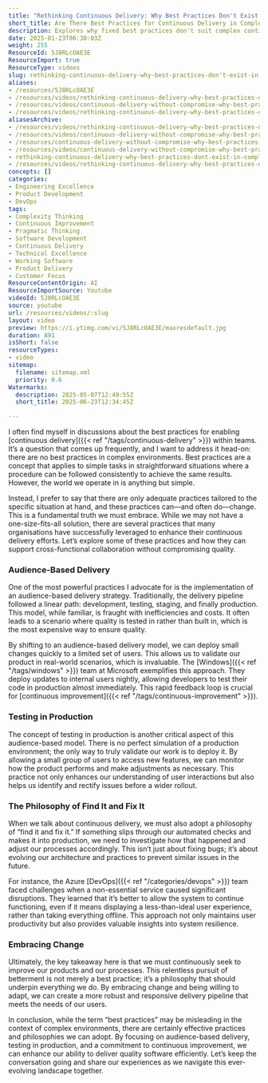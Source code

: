 ```yaml
---
title: "Rethinking Continuous Delivery: Why Best Practices Don't Exist in Complex Environments"
short_title: Are There Best Practices for Continuous Delivery in Complexity?
description: Explores why fixed best practices don't suit complex continuous delivery, highlighting adaptive approaches like audience-based delivery, testing in production, and ongoing improvement.
date: 2025-01-23T06:30:03Z
weight: 255
ResourceId: 5J8RLcOAE3E
ResourceImport: true
ResourceType: videos
slug: rethinking-continuous-delivery-why-best-practices-don't-exist-in-complex-environments
aliases:
- /resources/5J8RLcOAE3E
- /resources/videos/rethinking-continuous-delivery-why-best-practices-dont-exist-in-complex-environments
- /resources/videos/continuous-delivery-without-compromise-why-best-practices-dont-exist-in-complex-systems
- /resources/videos/rethinking-continuous-delivery-why-best-practices-don-t-exist-in-complex-environments
aliasesArchive:
- /resources/videos/rethinking-continuous-delivery-why-best-practices-dont-exist-in-complex-environments
- /resources/videos/continuous-delivery-without-compromise-why-best-practices-don’t-exist-in-complex-systems
- /resources/continuous-delivery-without-compromise-why-best-practices-don’t-exist-in-complex-systems
- /resources/videos/continuous-delivery-without-compromise-why-best-practices-dont-exist-in-complex-systems
- rethinking-continuous-delivery-why-best-practices-dont-exist-in-complex-environments
- /resources/videos/rethinking-continuous-delivery-why-best-practices-don-t-exist-in-complex-environments
concepts: []
categories:
- Engineering Excellence
- Product Development
- DevOps
tags:
- Complexity Thinking
- Continuous Improvement
- Pragmatic Thinking
- Software Development
- Continuous Delivery
- Technical Excellence
- Working Software
- Product Delivery
- Customer Focus
ResourceContentOrigin: AI
ResourceImportSource: Youtube
videoId: 5J8RLcOAE3E
source: youtube
url: /resources/videos/:slug
layout: video
preview: https://i.ytimg.com/vi/5J8RLcOAE3E/maxresdefault.jpg
duration: 891
isShort: false
resourceTypes:
- video
sitemap:
  filename: sitemap.xml
  priority: 0.6
Watermarks:
  description: 2025-05-07T12:49:55Z
  short_title: 2025-06-23T12:34:45Z

---
```

I often find myself in discussions about the best practices for enabling [continuous delivery]({{< ref "/tags/continuous-delivery" >}}) within teams. It’s a question that comes up frequently, and I want to address it head-on: there are no best practices in complex environments. Best practices are a concept that applies to simple tasks in straightforward situations where a procedure can be followed consistently to achieve the same results. However, the world we operate in is anything but simple.

Instead, I prefer to say that there are only adequate practices tailored to the specific situation at hand, and these practices can—and often do—change. This is a fundamental truth we must embrace. While we may not have a one-size-fits-all solution, there are several practices that many organisations have successfully leveraged to enhance their continuous delivery efforts. Let’s explore some of these practices and how they can support cross-functional collaboration without compromising quality.

### Audience-Based Delivery

One of the most powerful practices I advocate for is the implementation of an audience-based delivery strategy. Traditionally, the delivery pipeline followed a linear path: development, testing, staging, and finally production. This model, while familiar, is fraught with inefficiencies and costs. It often leads to a scenario where quality is tested in rather than built in, which is the most expensive way to ensure quality.

By shifting to an audience-based delivery model, we can deploy small changes quickly to a limited set of users. This allows us to validate our product in real-world scenarios, which is invaluable. The [Windows]({{< ref "/tags/windows" >}}) team at Microsoft exemplifies this approach. They deploy updates to internal users nightly, allowing developers to test their code in production almost immediately. This rapid feedback loop is crucial for [continuous improvement]({{< ref "/tags/continuous-improvement" >}}).

### Testing in Production

The concept of testing in production is another critical aspect of this audience-based model. There is no perfect simulation of a production environment; the only way to truly validate our work is to deploy it. By allowing a small group of users to access new features, we can monitor how the product performs and make adjustments as necessary. This practice not only enhances our understanding of user interactions but also helps us identify and rectify issues before a wider rollout.

### The Philosophy of Find It and Fix It

When we talk about continuous delivery, we must also adopt a philosophy of “find it and fix it.” If something slips through our automated checks and makes it into production, we need to investigate how that happened and adjust our processes accordingly. This isn’t just about fixing bugs; it’s about evolving our architecture and practices to prevent similar issues in the future.

For instance, the Azure [DevOps]({{< ref "/categories/devops" >}}) team faced challenges when a non-essential service caused significant disruptions. They learned that it’s better to allow the system to continue functioning, even if it means displaying a less-than-ideal user experience, rather than taking everything offline. This approach not only maintains user productivity but also provides valuable insights into system resilience.

### Embracing Change

Ultimately, the key takeaway here is that we must continuously seek to improve our products and our processes. This relentless pursuit of betterment is not merely a best practice; it’s a philosophy that should underpin everything we do. By embracing change and being willing to adapt, we can create a more robust and responsive delivery pipeline that meets the needs of our users.

In conclusion, while the term “best practices” may be misleading in the context of complex environments, there are certainly effective practices and philosophies we can adopt. By focusing on audience-based delivery, testing in production, and a commitment to continuous improvement, we can enhance our ability to deliver quality software efficiently. Let’s keep the conversation going and share our experiences as we navigate this ever-evolving landscape together.
